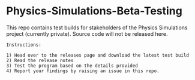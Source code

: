 # Physics-Simulations-Beta-Testing
This repo contains test builds for stakeholders of the Physics Simulations project (currently private). Source code will not be released here.


    Instructions:
    
    1) Head over to the releases page and download the latest test build
    2) Read the release notes 
    3) Test the program based on the details provided
    4) Report your findings by raising an issue in this repo.

